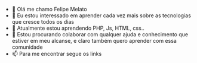 - 👋 Olá me chamo Felipe Melato
- 👀 Eu estou interessado em aprender cada vez mais sobre as tecnologias que cresce todos os dias
- 🌱 Atualmente estou aprendendo PHP, Js, HTML, css..
- 💞️ Estou procurando colaborar com qualquer ajuda e conhecimento que estiver em meu alcanse, e claro também quero aprender com essa comunidade
- 📫 Para me encontrar segue os links

<!---
FelipeMelato/FelipeMelato is a ✨ special ✨ repository because its `README.md` (this file) appears on your GitHub profile.
You can click the Preview link to take a look at your changes.
--->
